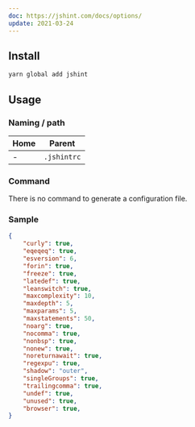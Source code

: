 ```yaml
---
doc: https://jshint.com/docs/options/
update: 2021-03-24
---
```


## Install

```bash
yarn global add jshint
```

## Usage

### Naming / path

| Home | Parent |
| ---- | ------ |
| - | `.jshintrc` |

### Command

There is no command to generate a configuration file.

### Sample

```json
{
    "curly": true,
    "eqeqeq": true,
    "esversion": 6,
    "forin": true,
    "freeze": true,
    "latedef": true,
    "leanswitch": true,
    "maxcomplexity": 10,
    "maxdepth": 5,
    "maxparams": 5,
    "maxstatements": 50,
    "noarg": true,
    "nocomma": true,
    "nonbsp": true,
    "nonew": true,
    "noreturnawait": true,
    "regexpu": true,
    "shadow": "outer",
    "singleGroups": true,
    "trailingcomma": true,
    "undef": true,
    "unused": true,
    "browser": true,
}
```
